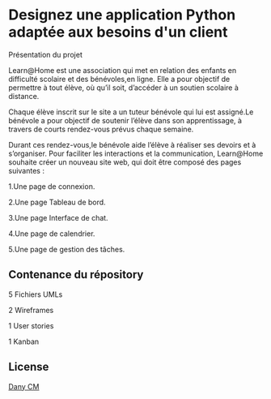 # Designez une application Python adaptée aux besoins d'un client

Présentation du projet 
 
Learn@Home est une association qui met en relation des enfants en difficulté scolaire et des bénévoles,en ligne. Elle a pour objectif de permettre à tout élève, où qu’il soit, d’accéder à un soutien scolaire à distance.

Chaque élève inscrit sur le site a un tuteur bénévole qui lui est assigné.Le bénévole a pour objectif de soutenir l’élève dans son apprentissage, à travers de courts rendez-vous prévus chaque semaine.

Durant ces rendez-vous,le bénévole aide l’élève à réaliser ses devoirs et à s’organiser. Pour faciliter les interactions et la communication, Learn@Home souhaite créer un nouveau site web, qui doit être composé des pages suivantes : 

1.Une page de connexion. 

2.Une page Tableau de bord. 

3.Une page Interface de chat. 

4.Une page de calendrier. 

5.Une page de gestion des tâches.


## Contenance du répository
5 Fichiers UMLs

2 Wireframes

1 User stories

1 Kanban
## License
[Dany CM](https://github.com/Danycm1)